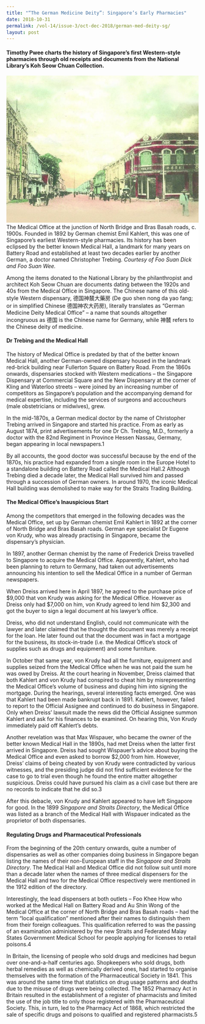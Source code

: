 ```yaml
---
title: "“The German Medicine Deity”: Singapore’s Early Pharmacies"
date: 2018-10-31
permalink: /vol-14/issue-3/oct-dec-2018/german-med-deity-sg/
layout: post
---
```

#### **Timothy Pwee** charts the history of Singapore’s first Western-style pharmacies through old receipts and documents from the National Library’s Koh Seow Chuan Collection.

<img src="/images/Vol-14-issue-3/the-german-medicine-deity/Germany1.JPG">
<div style="background-color: white;">The Medical Office at the junction of North Bridge and Bras Basah roads, c. 1900s. Founded in 1892 by German chemist Emil Kahlert, this was one of Singapore’s earliest Western-style pharmacies. Its history has been eclipsed by the better known Medical Hall, a landmark for many years on Battery Road and established at least two decades earlier by another German, a doctor named Christopher Trebing. <i>Courtesy of Foo Suan Dick and Foo Suan Wee.</i></div>

Among the items donated to the National Library by the philanthropist and architect Koh Seow Chuan are documents dating between the 1920s and 40s from the Medical Office in Singapore. The Chinese name of this old-style Western dispensary, 德国神辳大藥房 (De guo shen nong da yao fang; or in simplified Chinese 德国神农大药房), literally translates as “German Medicine Deity Medical Office” – a name that sounds altogether incongruous as 德国 is the Chinese name for Germany, while 神辳 refers to the Chinese deity of medicine.

#### **Dr Trebing and the Medical Hall**

The history of Medical Office is predated by that of the better known Medical Hall, another German-owned dispensary housed in the landmark red-brick building near Fullerton Square on Battery Road. From the 1860s onwards, dispensaries stocked with Western medications – the Singapore Dispensary at Commercial Square and the New Dispensary at the corner of Kling and Waterloo streets – were joined by an increasing number of competitors as Singapore’s population and the accompanying demand for medical expertise, including the services of surgeons and accoucheurs (male obstetricians or midwives), grew.

In the mid-1870s, a German medical doctor by the name of Christopher Trebing arrived in Singapore and started his practice. From as early as August 1874, print advertisements for one Dr Ch. Trebing, M.D., formerly a doctor with the 82nd Regiment in Province Hessen Nassau, Germany, began appearing in local newspapers.1

By all accounts, the good doctor was successful because by the end of the 1870s, his practice had expanded from a single room in the Europe Hotel to a standalone building on Battery Road called the Medical Hall.2 Although Trebing died a decade later, the Medical Hall survived him and passed through a succession of German owners. In around 1970, the iconic Medical Hall building was demolished to make way for the Straits Trading Building.

#### **The Medical Office’s Inauspicious Start**

Among the competitors that emerged in the following decades was the Medical Office, set up by German chemist Emil Kahlert in 1892 at the corner of North Bridge and Bras Basah roads. German eye specialist Dr Eugene von Krudy, who was already practising in Singapore, became the dispensary’s physician.

In 1897, another German chemist by the name of Frederick Dreiss travelled to Singapore to acquire the Medical Office. Apparently, Kahlert, who had been planning to return to Germany, had taken out advertisements announcing his intention to sell the Medical Office in a number of German newspapers.

When Dreiss arrived here in April 1897, he agreed to the purchase price of $9,000 that von Krudy was asking for the Medical Office. However as Dreiss only had $7,000 on him, von Krudy agreed to lend him $2,300 and got the buyer to sign a legal document at his lawyer’s office.

Dreiss, who did not understand English, could not communicate with the lawyer and later claimed that he thought the document was merely a receipt for the loan. He later found out that the document was in fact a mortgage for the business, its stock-in-trade (i.e. the Medical Office’s stock of supplies such as drugs and equipment) and some furniture.

In October that same year, von Krudy had all the furniture, equipment and supplies seized from the Medical Office when he was not paid the sum he was owed by Dreiss. At the court hearing in November, Dreiss claimed that both Kahlert and von Krudy had conspired to cheat him by misrepresenting the Medical Office’s volume of business and duping him into signing the mortgage. During the hearings, several interesting facts emerged. One was that Kahlert had been made bankrupt back in 1891. Kahlert, however, failed to report to the Official Assignee and continued to do business in Singapore. Only when Dreiss’ lawsuit made the news did the Official Assignee summon Kahlert and ask for his finances to be examined. On hearing this, Von Krudy immediately paid off Kahlert’s debts.

Another revelation was that Max Wispauer, who became the owner of the better known Medical Hall in the 1890s, had met Dreiss when the latter first arrived in Singapore. Dreiss had sought Wispauer’s advice about buying the Medical Office and even asked to borrow $2,000 from him. However, Dreiss’ claims of being cheated by von Krudy were contradicted by various witnesses, and the presiding judge did not find sufficient evidence for the case to go to trial even though he found the entire matter altogether suspicious. Dreiss could have pursued his claim as a civil case but there are no records to indicate that he did so.3

After this debacle, von Krudy and Kahlert appeared to have left Singapore for good. In the 1899 *Singapore and Straits Directory*, the Medical Office was listed as a branch of the Medical Hall with Wispauer indicated as the proprietor of both dispensaries.

#### **Regulating Drugs and Pharmaceutical Professionals**

From the beginning of the 20th century onwards, quite a number of dispensaries as well as other companies doing business in Singapore began listing the names of their non-European staff in the *Singapore and Straits Directory*. The Medical Hall and Medical Office did not follow suit until more than a decade later when the names of three medical dispensers for the Medical Hall and two for the Medical Office respectively were mentioned in the 1912 edition of the directory.

Interestingly, the lead dispensers at both outlets – Foo Khee How who worked at the Medical Hall on Battery Road and Au Shin Wong of the Medical Office at the corner of North Bridge and Bras Basah roads – had the term “local qualification” mentioned after their names to distinguish them from their foreign colleagues. This qualification referred to was the passing of an examination administered by the new Straits and Federated Malay States Government Medical School for people applying for licenses to retail poisons.4

In Britain, the licensing of people who sold drugs and medicines had begun over one-and-a-half centuries ago. Shopkeepers who sold drugs, both herbal remedies as well as chemically derived ones, had started to organise themselves with the formation of the Pharmaceutical Society in 1841. This was around the same time that statistics on drug usage patterns and deaths due to the misuse of drugs were being collected. The 1852 Pharmacy Act in Britain resulted in the establishment of a register of pharmacists and limited the use of the job title to only those registered with the Pharmaceutical Society. This, in turn, led to the Pharmacy Act of 1868, which restricted the sale of specific drugs and poisons to qualified and registered pharmacists.5